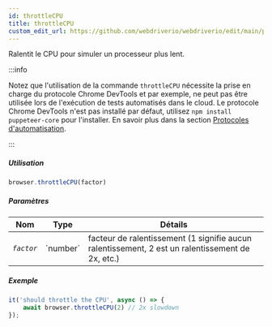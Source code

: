 ```yaml
---
id: throttleCPU
title: throttleCPU
custom_edit_url: https://github.com/webdriverio/webdriverio/edit/main/packages/webdriverio/src/commands/browser/throttleCPU.ts
---
```


Ralentit le CPU pour simuler un processeur plus lent.

:::info

Notez que l'utilisation de la commande `throttleCPU` nécessite la prise en charge du protocole Chrome DevTools et par exemple,
ne peut pas être utilisée lors de l'exécution de tests automatisés dans le cloud. Le protocole Chrome DevTools n'est pas installé par défaut,
utilisez `npm install puppeteer-core` pour l'installer.
En savoir plus dans la section [Protocoles d'automatisation](/docs/automationProtocols).

:::

##### Utilisation

```js
browser.throttleCPU(factor)
```

##### Paramètres

<table>
  <thead>
    <tr>
      <th>Nom</th><th>Type</th><th>Détails</th>
    </tr>
  </thead>
  <tbody>
    <tr>
      <td><code><var>factor</var></code></td>
      <td>`number`</td>
      <td>facteur de ralentissement (1 signifie aucun ralentissement, 2 est un ralentissement de 2x, etc.)</td>
    </tr>
  </tbody>
</table>

##### Exemple

```js title="throttleCPU.js"
it('should throttle the CPU', async () => {
    await browser.throttleCPU(2) // 2x slowdown
});
```